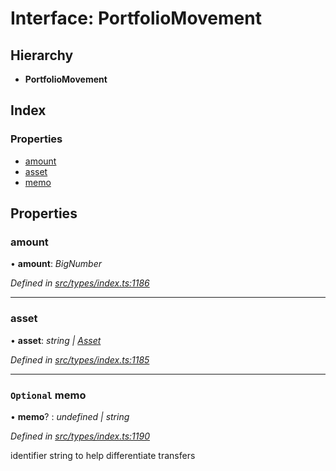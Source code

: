 # Interface: PortfolioMovement

## Hierarchy

* **PortfolioMovement**

## Index

### Properties

* [amount](portfoliomovement.md#amount)
* [asset](portfoliomovement.md#asset)
* [memo](portfoliomovement.md#optional-memo)

## Properties

###  amount

• **amount**: *BigNumber*

*Defined in [src/types/index.ts:1186](https://github.com/PolymathNetwork/polymesh-sdk/blob/4f2fd432/src/types/index.ts#L1186)*

___

###  asset

• **asset**: *string | [Asset](../classes/asset.md)*

*Defined in [src/types/index.ts:1185](https://github.com/PolymathNetwork/polymesh-sdk/blob/4f2fd432/src/types/index.ts#L1185)*

___

### `Optional` memo

• **memo**? : *undefined | string*

*Defined in [src/types/index.ts:1190](https://github.com/PolymathNetwork/polymesh-sdk/blob/4f2fd432/src/types/index.ts#L1190)*

identifier string to help differentiate transfers
